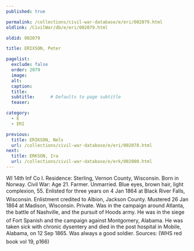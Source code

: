 ```yaml
---
published: true

permalink: /collections/civil-war-database/e/eri/002079.html
oldlink: /CivilWar/db/e/eri/002079.html

oldid: 002079

title: ERIXSON, Peter

pagelist:
  exclude: false
  order: 2079
  image: 
  alt:
  caption:
  title:
  subtitle:      # Defaults to page subtitle
  teaser:

category: 
  - E 
  - ERI

previous:
  title: ERIKSON, Nels
  url: /collections/civil-war-database/e/eri/002078.html  
next:
  title: ERKSON, Ira
  url: /collections/civil-war-database/e/erk/002080.html   
---
```

WI 14th Inf Co I. Residence: Sterling, Vernon County, Wisconsin. Born in Norway. Civil War: Age 21. Farmer. Unmarried. Blue eyes, brown hair, light complexion, 5&#146;5&#148;. Enlisted for three years on 4 Jan 1864 at Black River Falls, Wisconsin. Enlistment credited to Albion, Jackson County. Mustered 26 Jan 1864 at Madison, Wisconsin. Private. Was in the campaign around Atlanta, the battle of Nashville, and the pursuit of Hood&#146;s army. He was in the siege of Fort Spanish and the campaign against Montgomery, Alabama. He was taken sick with chronic dysentery and died in the post hospital in Mobile, Alabama, on 12 Sep 1865. &#147;Was always a good soldier.&#148; Sources: (WHS red book vol 19, p166)